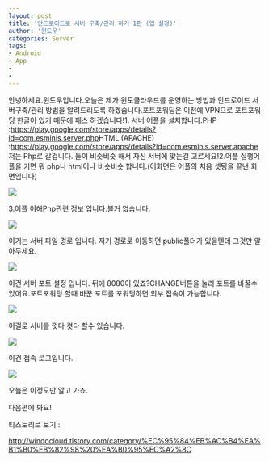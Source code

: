 ```yaml
---
layout: post
title: '안드로이드로 서버 구축/관리 하기 1편 (앱 설정)'
author: '윈도우'
categories: Server
tags:
- Android
- App
-
-
---
```



<script> location.href='https://cafe.naver.com/develoid/809775' ; </script>

<p>안녕하세요.윈도우입니다.오늘은 제가 윈도클라우드를 운영하는 방법과 안드로이드 서버구축/관리 방법을 알려드리도록 하겠습니다.포트포워딩은 이전에 VPN으로 포트포워딩 한글이 있기 때문에 패스 하겠습니다!1. 서버 어플을 설치합니다.PHP :<a href="https://play.google.com/store/apps/details?id=com.esminis.server.php">https://play.google.com/store/apps/details?id=com.esminis.server.php</a>HTML (APACHE) :<a href="https://play.google.com/store/apps/details?id=com.esminis.server.apache">https://play.google.com/store/apps/details?id=com.esminis.server.apache</a>저는 Php로 갈겁니다. 둘이 비슷비슷 해서 자신 서버에 맞는걸 고르세요!2.어플 실행어플을 키면 뭐 php나 html이나 비슷비슷 합니다.(이화면은 어플의 처음 셋팅을 끝낸 화면입니다)<p><img src="https://dthumb-phinf.pstatic.net/?src=%22http%3A%2F%2Fcfile21.uf.tistory.com%2Fimage%2F993E7D375B448558057588%22&amp;type=cafe_wa740"></p>
3.어플 이해Php관련 정보 입니다.볼거 없습니다.<p><img src="https://dthumb-phinf.pstatic.net/?src=%22http%3A%2F%2Fcfile21.uf.tistory.com%2Fimage%2F99E5FC345B44855833AE07%22&amp;type=cafe_wa740"></p>
이거는 서버 파일 경로 입니다.&nbsp;저기 경로로 이동하면 public폴더가 있을텐데 그것만 알아두세요.<p><img src="https://dthumb-phinf.pstatic.net/?src=%22http%3A%2F%2Fcfile6.uf.tistory.com%2Fimage%2F999213495B44855923890E%22&amp;type=cafe_wa740"></p>
이건 서버 포트 설정 입니다. 뒤에 8080이 있죠?CHANGE버튼을 눌러 포트를 바꿀수 있어요.포트포워딩 할때 바꾼 포트를 포워딩하면 외부 접속이 가능합니다.<p><img src="https://dthumb-phinf.pstatic.net/?src=%22http%3A%2F%2Fcfile3.uf.tistory.com%2Fimage%2F997049375B4485592FE9B2%22&amp;type=cafe_wa740"></p>
이걸로 서버를 껏다 켯다 할수 있습니다.<p><img src="https://dthumb-phinf.pstatic.net/?src=%22http%3A%2F%2Fcfile2.uf.tistory.com%2Fimage%2F99E3104A5B44855911014D%22&amp;type=cafe_wa740"></p>
이건 접속 로그입니다.&nbsp;<p><img src="https://dthumb-phinf.pstatic.net/?src=%22http%3A%2F%2Fcfile2.uf.tistory.com%2Fimage%2F993176365B448559388007%22&amp;type=cafe_wa740"></p>
오늘은 이정도만 알고 가죠.</p>
<p>다음편에 봐요!</p>
<p>티스토리로 보기 :</p>
<p><a href="http://windocloud.tistory.com/category/%EC%95%84%EB%AC%B4%EA%B1%B0%EB%82%98%20%EA%B0%95%EC%A2%8C">http://windocloud.tistory.com/category/%EC%95%84%EB%AC%B4%EA%B1%B0%EB%82%98%20%EA%B0%95%EC%A2%8C</a></p>

